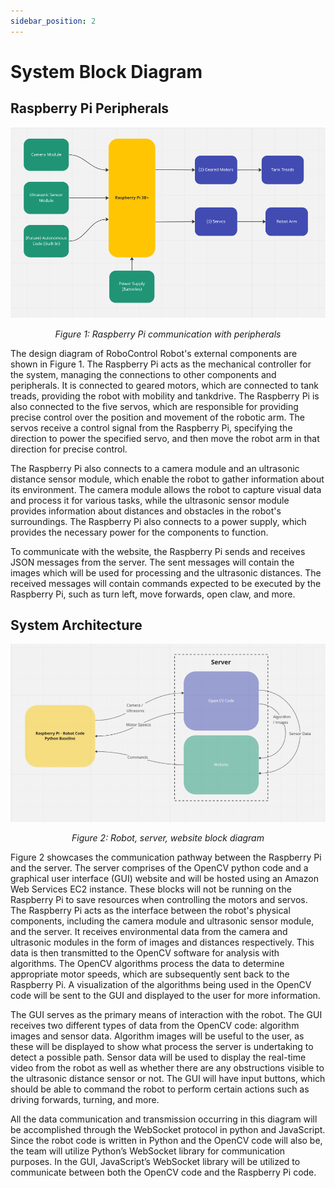 ```yaml
---
sidebar_position: 2
---
```


# System Block Diagram
## Raspberry Pi Peripherals
<!-- TODO: New input for server commands and output for autonomous data -->
![](assets/RaspberryPiDiagram.png)
<p style="text-align: center;"><em>Figure 1: Raspberry Pi communication with peripherals</em></p>

The design diagram of RoboControl Robot's external components are shown in Figure 1. The Raspberry Pi acts as the mechanical controller for the system, managing the connections to other components and peripherals. It is connected to geared motors, which are connected to tank treads, providing the robot with mobility and tankdrive. The Raspberry Pi is also connected to the five servos, which are responsible for providing precise control over the position and movement of the robotic arm. The servos receive a control signal from the Raspberry Pi, specifying the direction to power the specified servo, and then move the robot arm in that direction for precise control. 

The Raspberry Pi also connects to a camera module and an ultrasonic distance sensor module, which enable the robot to gather information about its environment. The camera module allows the robot to capture visual data and process it for various tasks, while the ultrasonic sensor module provides information about distances and obstacles in the robot's surroundings. The Raspberry Pi also connects to a power supply, which provides the necessary power for the components to function.

To communicate with the website, the Raspberry Pi sends and receives JSON messages from the server. The sent messages will contain the images which will be used for processing and the ultrasonic distances. The received messages will contain commands expected to be executed by the Raspberry Pi, such as turn left, move forwards, open claw, and more.

## System Architecture
<!-- TODO: Replace with updated image. Commands should go back to server. There is no communication between robot and website. Also include the ExpressJS server in updated image -->
![](assets/CommandFlowDiagram.png)
<p style="text-align: center;"><em>Figure 2: Robot, server, website block diagram</em></p>

<!-- TODO: Update content when image is updated -->
Figure 2 showcases the communication pathway between the Raspberry Pi and the server. The server comprises of the OpenCV python code and a graphical user interface (GUI) website and will be hosted using an Amazon Web Services EC2 instance. These blocks will not be running on the Raspberry Pi to save resources when controlling the motors and servos. The Raspberry Pi acts as the interface between the robot's physical components, including the camera module and ultrasonic sensor module, and the server. It receives environmental data from the camera and ultrasonic modules in the form of images and distances respectively. This data is then transmitted to the OpenCV software for analysis with algorithms. The OpenCV algorithms process the data to determine appropriate motor speeds, which are subsequently sent back to the Raspberry Pi. A visualization of the algorithms being used in the OpenCV code will be sent to the GUI and displayed to the user for more information.

The GUI serves as the primary means of interaction with the robot. The GUI receives two different types of data from the OpenCV code: algorithm images and sensor data. Algorithm images will be useful to the user, as these will be displayed to show what process the server is undertaking to detect a possible path. Sensor data will be used to display the real-time video from the robot as well as whether there are any obstructions visible to the ultrasonic distance sensor or not. The GUI will have input buttons, which should be able to command the robot to perform certain actions such as driving forwards, turning, and more. 

All the data communication and transmission occurring in this diagram will be accomplished through the WebSocket protocol in python and JavaScript. Since the robot code is written in Python and the OpenCV code will also be, the team will utilize Python’s WebSocket library for communication purposes. In the GUI, JavaScript’s WebSocket library will be utilized to communicate between both the OpenCV code and the Raspberry Pi code. 

